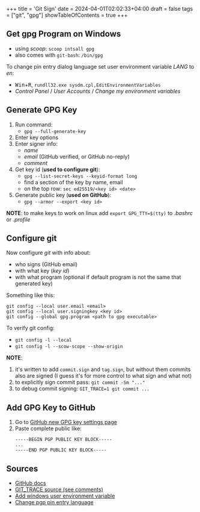 +++
title = 'Git Sign'
date = 2024-04-01T02:02:33+04:00
draft = false
tags = ["git", "gpg"]
showTableOfContents = true
+++

## Get gpg Program on Windows

- using *scoop*: `scoop intsall gpg`
- also comes with `git-bash`: `/bin/gpg`

To change pin entry dialog language set user environment variable *LANG* to *en*:
- <kbd>Win</kbd>+<kbd>R</kbd>, `rundll32.exe sysdm.cpl,EditEnvironmentVariables`
- *Control Panel* / *User Accounts* / *Change my environment variables*

## Generate GPG Key

1. Run command:
    - `gpg --full-generate-key`
2. Enter key options
3. Enter signer info:
    - *name*
    - *email* (GitHub verified, or GitHub no-reply)
    - *comment*
4. Get key id (**used to configure git**):
    - `gpg --list-secret-keys --keyid-format long`
    - find a section of the key by name, email
    - on the top row: `sec ed25519/<key id> <date>`
5. Generate public key (**used on GitHub**):
    - `gpg --armor --export <key id>`

**NOTE**: to make keys to work on linux add `export GPG_TTY=$(tty)` to *.bashrc* or *.profile*

## Configure git

Now configure *git* with info about:
- who signs (GitHub email)
- with what key (*key id*)
- with what program (optional if default program is not the same that generated key)

Something like this:
```
git config --local user.email <email>
git config --local user.signingkey <key id>
git config --global gpg.program <path to gpg executable>
```

To verify git config:
- `git config -l --local`
- `git config -l --scow-scope --show-origin`

**NOTE**:
1) it's written to add `commit.sign` and `tag.sign`, but without them commits also are signed (I guess it's for more control to what sign and what not)
2) to explicitly sign commit pass: `git commit -Sm "..."`
3) to debug commit signing: `GIT_TRACE=1 git commit ...`

## Add GPG Key to GitHub

1. Go to [GitHub new GPG key settings page](https://github.com/settings/gpg/new)
2. Paste complete public like:
    ```
    -----BEGIN PGP PUBLIC KEY BLOCK-----
    ...
    -----END PGP PUBLIC KEY BLOCK-----
    ```

## Sources

- [GitHub docs](https://docs.github.com/en/authentication/managing-commit-signature-verification/about-commit-signature-verification)
- [GIT_TRACE source (see comments)](https://gist.github.com/paolocarrasco/18ca8fe6e63490ae1be23e84a7039374)
- [Add windows user environment variable](https://superuser.com/questions/651039/how-to-get-to-environment-variables-from-run)
- [Change pgp pin entry language](https://lists.gnupg.org/pipermail/gnupg-users/2011-May/042012.html)
